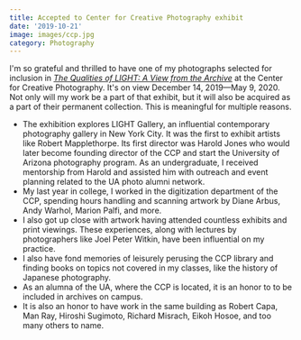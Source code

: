 ```yaml
---
title: Accepted to Center for Creative Photography exhibit
date: '2019-10-21'
image: images/ccp.jpg
category: Photography
---
```


I'm so grateful and thrilled to have one of my photographs selected for inclusion in *[The Qualities of LIGHT: A View from the Archive](https://ccp.arizona.edu/exhibitions-events/exhibitions/qualities-light-view-archive-center-creative-photography)* at the Center for Creative Photography. It's on view December 14, 2019—May 9, 2020. Not only will my work be a part of that exhibit, but it will also be acquired as a part of their permanent collection. This is meaningful for multiple reasons.

-   The exhibition explores LIGHT Gallery, an influential contemporary photography gallery in New York City. It was the first to exhibit artists like Robert Mapplethorpe. Its first director was Harold Jones who would later become founding director of the CCP and start the University of Arizona photography program. As an undergraduate, I received mentorship from Harold and assisted him with outreach and event planning related to the UA photo alumni network.
-   My last year in college, I worked in the digitization department of the CCP, spending hours handling and scanning artwork by Diane Arbus, Andy Warhol, Marion Palfi, and more.
-   I also got up close with artwork having attended countless exhibits and print viewings. These experiences, along with lectures by photographers like Joel Peter Witkin, have been influential on my practice.
-   I also have fond memories of leisurely perusing the CCP library and finding books on topics not covered in my classes, like the history of Japanese photography.
-   As an alumna of the UA, where the CCP is located, it is an honor to to be included in archives on campus.
-   It is also an honor to have work in the same building as Robert Capa, Man Ray, Hiroshi Sugimoto, Richard Misrach, Eikoh Hosoe, and too many others to name.
